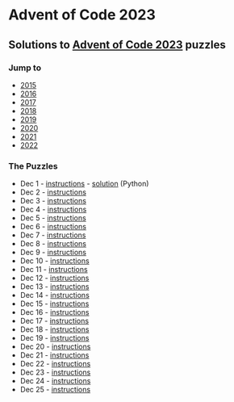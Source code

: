 # Advent of Code 2023

## Solutions to [Advent of Code 2023](https://adventofcode.com/2023/) puzzles

### Jump to
- [2015](https://github.com/SSteve/AdventOfCode/tree/master/Advent2015)
- [2016](https://github.com/SSteve/AdventOfCode/tree/master/Advent2016)
- [2017](https://github.com/SSteve/AdventOfCode/tree/master/Advent2017)
- [2018](https://github.com/SSteve/AdventOfCode/tree/master/Advent2018)
- [2019](https://github.com/SSteve/AdventOfCode/tree/master/Advent2019)
- [2020](https://github.com/SSteve/AdventOfCode/tree/master/Advent2020)
- [2021](https://github.com/SSteve/AdventOfCode/tree/master/Advent2021)
- [2022](https://github.com/SSteve/AdventOfCode/tree/master/Advent2022)

### The Puzzles
- Dec 1 - [instructions](http://adventofcode.com/2023/day/1) - [solution](./day1.py) (Python)
- Dec 2 - [instructions](http://adventofcode.com/2023/day/2)
- Dec 3 - [instructions](http://adventofcode.com/2023/day/3)
- Dec 4 - [instructions](http://adventofcode.com/2023/day/4)
- Dec 5 - [instructions](http://adventofcode.com/2023/day/5)
- Dec 6 - [instructions](http://adventofcode.com/2023/day/6)
- Dec 7 - [instructions](http://adventofcode.com/2023/day/7)
- Dec 8 - [instructions](http://adventofcode.com/2023/day/8)
- Dec 9 - [instructions](http://adventofcode.com/2023/day/9)
- Dec 10 - [instructions](http://adventofcode.com/2023/day/10)
- Dec 11 - [instructions](http://adventofcode.com/2023/day/11)
- Dec 12 - [instructions](http://adventofcode.com/2023/day/12)
- Dec 13 - [instructions](http://adventofcode.com/2023/day/13)
- Dec 14 - [instructions](http://adventofcode.com/2023/day/14)
- Dec 15 - [instructions](http://adventofcode.com/2023/day/15)
- Dec 16 - [instructions](http://adventofcode.com/2023/day/16)
- Dec 17 - [instructions](http://adventofcode.com/2023/day/17)
- Dec 18 - [instructions](http://adventofcode.com/2023/day/18)
- Dec 19 - [instructions](http://adventofcode.com/2023/day/19)
- Dec 20 - [instructions](http://adventofcode.com/2023/day/20)
- Dec 21 - [instructions](http://adventofcode.com/2023/day/21)
- Dec 22 - [instructions](http://adventofcode.com/2023/day/22)
- Dec 23 - [instructions](http://adventofcode.com/2023/day/23)
- Dec 24 - [instructions](http://adventofcode.com/2023/day/24)
- Dec 25 - [instructions](http://adventofcode.com/2023/day/25)
